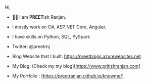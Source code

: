 Hi,
- 👋🏼 I am **PREET**ish Ranjan.
- I mostly work on C#, ASP.NET Core, Angular.
- I have skills on Python, SQL, PySpark

- Twitter: @preetrnj
- Blog Website that I built: https://preetblogs.azurewebsites.net
- My Blog: (Check my my blog)[https://www.pritishranjan.com]
- My Portfolio : [https://preetranjan.github.io/knowme/]

<!---
PreetRanjan/PreetRanjan is a ✨ special ✨ repository because its `README.md` (this file) appears on your GitHub profile.
You can click the Preview link to take a look at your changes.
--->
